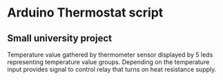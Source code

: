# Arduino Thermostat script

## Small university project

Temperature value gathered by thermometer sensor displayed by 5 leds representing temperature value groups.
Depending on the temperature input provides signal to control relay that turns on heat resistance supply.

